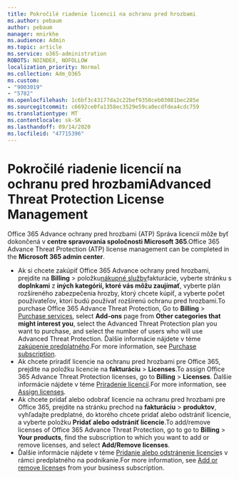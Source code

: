 ```yaml
---
title: Pokročilé riadenie licencií na ochranu pred hrozbami
ms.author: pebaum
author: pebaum
manager: mnirkhe
ms.audience: Admin
ms.topic: article
ms.service: o365-administration
ROBOTS: NOINDEX, NOFOLLOW
localization_priority: Normal
ms.collection: Adm_O365
ms.custom:
- "9003019"
- "5782"
ms.openlocfilehash: 1c6bf3c43177da2c22bef9350ceb03081bec285e
ms.sourcegitcommit: c6692ce0fa1358ec3529e59ca0ecdfdea4cdc759
ms.translationtype: MT
ms.contentlocale: sk-SK
ms.lasthandoff: 09/14/2020
ms.locfileid: "47715396"
---
```

# <a name="advanced-threat-protection-license-management"></a><span data-ttu-id="f378c-102">Pokročilé riadenie licencií na ochranu pred hrozbami</span><span class="sxs-lookup"><span data-stu-id="f378c-102">Advanced Threat Protection License Management</span></span>

<span data-ttu-id="f378c-103">Office 365 Advance ochrany pred hrozbami (ATP) Správa licencií môže byť dokončená v  **centre spravovania spoločnosti Microsoft 365**.</span><span class="sxs-lookup"><span data-stu-id="f378c-103">Office 365 Advance Threat Protection (ATP) license management can be completed in the  **Microsoft 365 admin center**.</span></span>

- <span data-ttu-id="f378c-104">Ak si chcete zakúpiť Office 365 Advance ochrany pred hrozbami, prejdite na **Billing**  >  položku[nákupné služby](https://go.microsoft.com/fwlink/p/?linkid=868433)fakturácie, vyberte stránku s **doplnkami** z **iných kategórií, ktoré vás môžu zaujímať**, vyberte plán rozšíreného zabezpečenia hrozby, ktorý chcete kúpiť, a vyberte počet používateľov, ktorí budú používať rozšírenú ochranu pred hrozbami.</span><span class="sxs-lookup"><span data-stu-id="f378c-104">To purchase Office 365 Advance Threat Protection, Go to  **Billing** > [Purchase services](https://go.microsoft.com/fwlink/p/?linkid=868433), select **Add-ons** page from  **Other categories that might interest you**, select the Advanced Threat Protection plan you want to purchase, and select the number of users who will use Advanced Threat Protection.</span></span> <span data-ttu-id="f378c-105">Ďalšie informácie nájdete v téme [zakúpenie predplatného](https://docs.microsoft.com/microsoft-365/commerce/subscriptions/upgrade-to-different-plan).</span><span class="sxs-lookup"><span data-stu-id="f378c-105">For more information, see [Purchase subscription](https://docs.microsoft.com/microsoft-365/commerce/subscriptions/upgrade-to-different-plan).</span></span>
- <span data-ttu-id="f378c-106">Ak chcete priradiť licencie na ochranu pred hrozbami pre Office 365, prejdite na položku licencie na **fakturáciu**  >  **Licenses**.</span><span class="sxs-lookup"><span data-stu-id="f378c-106">To assign Office 365 Advance Threat Protection licenses, go to **Billing** > **Licenses**.</span></span> <span data-ttu-id="f378c-107">Ďalšie informácie nájdete v téme  [Priradenie licencií](https://docs.microsoft.com/microsoft-365/admin/manage/assign-licenses-to-users).</span><span class="sxs-lookup"><span data-stu-id="f378c-107">For more information, see  [Assign licenses](https://docs.microsoft.com/microsoft-365/admin/manage/assign-licenses-to-users).</span></span>  
- <span data-ttu-id="f378c-108">Ak chcete pridať alebo odobrať licencie na ochranu pred hrozbami pre Office 365, prejdite na stránku prechod na **fakturáciu**  >  **produktov**, vyhľadajte predplatné, do ktorého chcete pridať alebo odstrániť licencie, a vyberte položku **Pridať alebo odstrániť licencie**.</span><span class="sxs-lookup"><span data-stu-id="f378c-108">To add/remove licenses of Office 365 Advance Threat Protection, go to go to **Billing** > **Your products**, find the subscription to which you want to add or remove licenses, and select **Add/Remove licenses**.</span></span>  
- <span data-ttu-id="f378c-109">Ďalšie informácie nájdete v téme [Pridanie alebo odstránenie licencie](https://docs.microsoft.com/microsoft-365/commerce/licenses/buy-licenses?view=o365-worldwide#add-or-remove-licenses-for-your-business-subscription)s v rámci predplatného na podnikanie.</span><span class="sxs-lookup"><span data-stu-id="f378c-109">For more information, see [Add or remove license](https://docs.microsoft.com/microsoft-365/commerce/licenses/buy-licenses?view=o365-worldwide#add-or-remove-licenses-for-your-business-subscription)s from your business subscription.</span></span>
